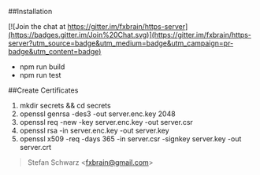 

##Installation

[![Join the chat at https://gitter.im/fxbrain/https-server](https://badges.gitter.im/Join%20Chat.svg)](https://gitter.im/fxbrain/https-server?utm_source=badge&utm_medium=badge&utm_campaign=pr-badge&utm_content=badge)

- npm run build
- npm run test

##Create Certificates

1. mkdir secrets && cd secrets
2. openssl genrsa -des3 -out server.enc.key 2048
3. openssl req -new -key server.enc.key -out server.csr
4. openssl rsa -in server.enc.key -out server.key
5. openssl x509 -req -days 365 -in server.csr -signkey server.key -out server.crt

> Stefan Schwarz \<fxbrain@gmail.com\>
